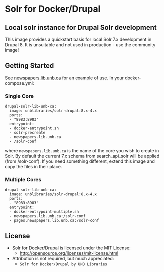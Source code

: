 # Solr for Docker/Drupal
## Local solr instance for Drupal Solr development
This image provides a quickstart basis for local Solr 7.x development in Drupal 8. It is unsuitable and not used in production - use the community image!

## Getting Started
See [newspapers.lib.unb.ca](https://github.com/unb-libraries/newspapers.lib.unb.ca/blob/dev/docker-compose.yml) for an example of use. In your docker-compose.yml:

### Single Core
```
drupal-solr-lib-unb-ca:
  image: unblibraries/solr-drupal:8.x-4.x
  ports:
  - "8983:8983"
  entrypoint:
  - docker-entrypoint.sh
  - solr-precreate
  - newspapers.lib.unb.ca
  - /solr-conf
```

where ```newspapers.lib.unb.ca``` is the name of the core you wish to create in Solr. By default the current 7.x schema from search_api_solr will be applied (from /solr-conf). If you need something different, extend this image and copy the files in their place.

### Multiple Cores
```
drupal-solr-lib-unb-ca:
  image: unblibraries/solr-drupal:8.x-4.x
  ports:
  - "8983:8983"
  entrypoint:
  - docker-entrypoint-multiple.sh
  - newspapers.lib.unb.ca:/solr-conf
  - pages.newspapers.lib.unb.ca:/solr-conf
```

## License
- Solr for Docker/Drupal is licensed under the MIT License:
  - http://opensource.org/licenses/mit-license.html
- Attribution is not required, but much appreciated:
  - `Solr for Docker/Drupal by UNB Libraries`
